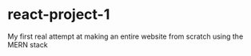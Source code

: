 # react-project-1
My first real attempt at making an entire website from scratch using the MERN stack
